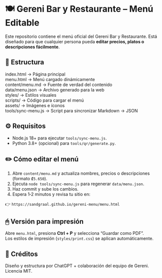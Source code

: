 # 🍽️ Gereni Bar y Restaurante – Menú Editable

Este repositorio contiene el menú oficial del Gereni Bar y Restaurante.
Está diseñado para que cualquier persona pueda **editar precios, platos o descripciones fácilmente**.

## 📂 Estructura

index.html → Página principal  
menu.html → Menú cargado dinámicamente  
content/menu.md → Fuente de verdad del contenido  
data/menu.json → Archivo generado para la web  
styles/ → Estilos visuales  
scripts/ → Código para cargar el menú  
assets/ → Imágenes e íconos  
tools/sync-menu.js → Script para sincronizar Markdown → JSON

## ⚙️ Requisitos

- Node.js 18+ para ejecutar `tools/sync-menu.js`.
- Python 3.8+ (opcional) para `tools/qr/generate.py`.

## ✏️ Cómo editar el menú

1. Abre `content/menu.md` y actualiza nombres, precios o descripciones (formato `₡5.650`).
2. Ejecuta `node tools/sync-menu.js` para regenerar `data/menu.json`.
3. Haz commit y sube los cambios.
4. Espera 1‑2 minutos y revisa tu sitio en:

👉 `https://sandgraal.github.io/gereni-menu/menu.html`

## 🖰️ Versión para impresión

Abre `menu.html`, presiona **Ctrl + P** y selecciona “Guardar como PDF”.  
Los estilos de impresión (`styles/print.css`) se aplican automáticamente.

## 🎨 Créditos

Diseño y estructura por ChatGPT + colaboración del equipo de Gereni.
Licencia MIT.
